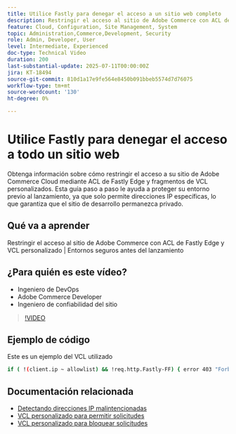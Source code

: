 ```yaml
---
title: Utilice Fastly para denegar el acceso a un sitio web completo
description: Restringir el acceso al sitio de Adobe Commerce con ACL de Fastly Edge y una VCL personalizada
feature: Cloud, Configuration, Site Management, System
topic: Administration,Commerce,Development, Security
role: Admin, Developer, User
level: Intermediate, Experienced
doc-type: Technical Video
duration: 200
last-substantial-update: 2025-07-11T00:00:00Z
jira: KT-18494
source-git-commit: 810d1a17e9fe564e8450b091bbeb5574d7d76075
workflow-type: tm+mt
source-wordcount: '130'
ht-degree: 0%

---
```



# Utilice Fastly para denegar el acceso a todo un sitio web

Obtenga información sobre cómo restringir el acceso a su sitio de Adobe Commerce Cloud mediante ACL de Fastly Edge y fragmentos de VCL personalizados. Esta guía paso a paso le ayuda a proteger su entorno previo al lanzamiento, ya que solo permite direcciones IP específicas, lo que garantiza que el sitio de desarrollo permanezca privado.

## Qué va a aprender

Restringir el acceso al sitio de Adobe Commerce con ACL de Fastly Edge y VCL personalizado | Entornos seguros antes del lanzamiento

## ¿Para quién es este vídeo?

* Ingeniero de DevOps
* Adobe Commerce Developer
* Ingeniero de confiabilidad del sitio

>[!VIDEO](https://video.tv.adobe.com/v/3464779/?learn=on&enablevpops)

## Ejemplo de código

Este es un ejemplo del VCL utilizado

```BASH
if ( !(client.ip ~ allowlist) && !req.http.Fastly-FF) { error 403 "Forbidden";}
```

## Documentación relacionada

* [Detectando direcciones IP malintencionadas](https://experienceleague.adobe.com/en/docs/commerce-learn/tutorials/tools/new-relic/malicious-ip)
* [VCL personalizado para permitir solicitudes](https://experienceleague.adobe.com/en/docs/commerce-on-cloud/user-guide/cdn/custom-vcl-snippets/fastly-vcl-allowlist)
* [VCL personalizado para bloquear solicitudes](https://experienceleague.adobe.com/en/docs/commerce-on-cloud/user-guide/cdn/custom-vcl-snippets/fastly-vcl-blocking)